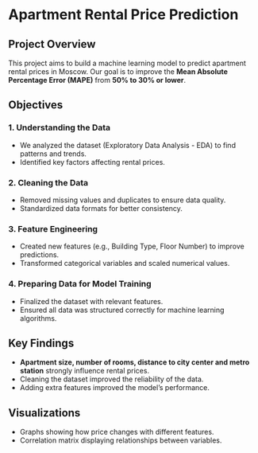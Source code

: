 # **Apartment Rental Price Prediction**

## **Project Overview**
This project aims to build a machine learning model to predict apartment rental prices in Moscow. Our goal is to improve the **Mean Absolute Percentage Error (MAPE)** from **50% to 30% or lower**.

## **Objectives**

### **1. Understanding the Data**
- We analyzed the dataset (Exploratory Data Analysis - EDA) to find patterns and trends.
- Identified key factors affecting rental prices.

### **2. Cleaning the Data**
- Removed missing values and duplicates to ensure data quality.
- Standardized data formats for better consistency.

### **3. Feature Engineering**
- Created new features (e.g., Building Type, Floor Number) to improve predictions.
- Transformed categorical variables and scaled numerical values.

### **4. Preparing Data for Model Training**
- Finalized the dataset with relevant features.
- Ensured all data was structured correctly for machine learning algorithms.

## **Key Findings**
- **Apartment size, number of rooms, distance to city center and metro station** strongly influence rental prices.
- Cleaning the dataset improved the reliability of the data.
- Adding extra features improved the model’s performance.

## **Visualizations**
- Graphs showing how price changes with different features.
- Correlation matrix displaying relationships between variables.
